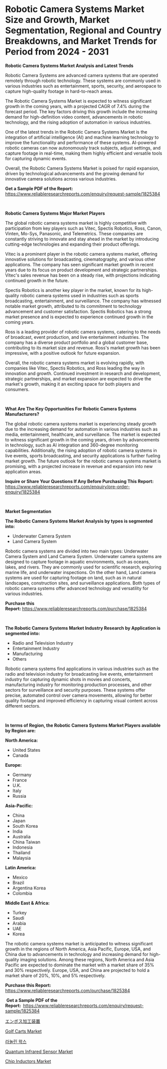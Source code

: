 <p><h1>Robotic Camera Systems Market Size and Growth, Market Segmentation, Regional and Country Breakdowns, and Market Trends for Period from 2024 -  2031</h1></p><p><strong>Robotic Camera Systems Market Analysis and Latest Trends</strong></p>
<p><p>Robotic Camera Systems are advanced camera systems that are operated remotely through robotic technology. These systems are commonly used in various industries such as entertainment, sports, security, and aerospace to capture high-quality footage in hard-to-reach areas.</p><p>The Robotic Camera Systems Market is expected to witness significant growth in the coming years, with a projected CAGR of 7.4% during the forecast period. The key factors driving this growth include the increasing demand for high-definition video content, advancements in robotic technology, and the rising adoption of automation in various industries.</p><p>One of the latest trends in the Robotic Camera Systems Market is the integration of artificial intelligence (AI) and machine learning technology to improve the functionality and performance of these systems. AI-powered robotic cameras can now autonomously track subjects, adjust settings, and capture footage in real-time, making them highly efficient and versatile tools for capturing dynamic events.</p><p>Overall, the Robotic Camera Systems Market is poised for rapid expansion, driven by technological advancements and the growing demand for innovative camera solutions across various industries.</p></p>
<p><strong>Get a Sample PDF of the Report:&nbsp;</strong> <a href="https://www.reliableresearchreports.com/enquiry/request-sample/1825384">https://www.reliableresearchreports.com/enquiry/request-sample/1825384</a></p>
<p>&nbsp;</p>
<p><strong>Robotic Camera Systems Major Market Players</strong></p>
<p><p>The global robotic camera systems market is highly competitive with participation from key players such as Vitec, Spectis Robotics, Ross, Canon, Vinten, Mo-Sys, Panasonic, and Telemetrics. These companies are constantly striving to innovate and stay ahead in the market by introducing cutting-edge technologies and expanding their product offerings.</p><p>Vitec is a prominent player in the robotic camera systems market, offering innovative solutions for broadcasting, cinematography, and various other applications. The company has seen significant market growth in recent years due to its focus on product development and strategic partnerships. Vitec's sales revenue has been on a steady rise, with projections indicating continued growth in the future.</p><p>Spectis Robotics is another key player in the market, known for its high-quality robotic camera systems used in industries such as sports broadcasting, entertainment, and surveillance. The company has witnessed notable market growth, attributed to its commitment to technology advancement and customer satisfaction. Spectis Robotics has a strong market presence and is expected to experience continued growth in the coming years.</p><p>Ross is a leading provider of robotic camera systems, catering to the needs of broadcast, event production, and live entertainment industries. The company has a diverse product portfolio and a global customer base, contributing to its market size and revenue. Ross's market growth has been impressive, with a positive outlook for future expansion.</p><p>Overall, the robotic camera systems market is evolving rapidly, with companies like Vitec, Spectis Robotics, and Ross leading the way in innovation and growth. Continued investment in research and development, strategic partnerships, and market expansion are expected to drive the market's growth, making it an exciting space for both players and consumers.</p></p>
<p>&nbsp;</p>
<p><strong>What Are The Key Opportunities For Robotic Camera Systems Manufacturers?</strong></p>
<p><p>The global robotic camera systems market is experiencing steady growth due to the increasing demand for automation in various industries such as media, entertainment, healthcare, and surveillance. The market is expected to witness significant growth in the coming years, driven by advancements in technology, such as AI integration and 360-degree monitoring capabilities. Additionally, the rising adoption of robotic camera systems in live events, sports broadcasting, and security applications is further fueling market growth. The future outlook for the robotic camera systems market is promising, with a projected increase in revenue and expansion into new application areas.</p></p>
<p><strong>Inquire or Share Your Questions If Any Before Purchasing This Report:</strong> <a href="https://www.reliableresearchreports.com/enquiry/pre-order-enquiry/1825384">https://www.reliableresearchreports.com/enquiry/pre-order-enquiry/1825384</a></p>
<p>&nbsp;</p>
<p><strong>Market Segmentation</strong></p>
<p><strong>The Robotic Camera Systems Market Analysis by types is segmented into:</strong></p>
<p><ul><li>Underwater Camera System</li><li>Land Camera System</li></ul></p>
<p><p>Robotic camera systems are divided into two main types: Underwater Camera System and Land Camera System. Underwater camera systems are designed to capture footage in aquatic environments, such as oceans, lakes, and rivers. They are commonly used for scientific research, exploring marine life, and underwater inspections. On the other hand, Land camera systems are used for capturing footage on land, such as in natural landscapes, construction sites, and surveillance applications. Both types of robotic camera systems offer advanced technology and versatility for various industries.</p></p>
<p><strong>Purchase this Report:&nbsp;</strong><a href="https://www.reliableresearchreports.com/purchase/1825384">https://www.reliableresearchreports.com/purchase/1825384</a></p>
<p>&nbsp;</p>
<p><strong>The Robotic Camera Systems Market Industry Research by Application is segmented into:</strong></p>
<p><ul><li>Radio and Television Industry</li><li>Entertainment Industry</li><li>Manufacturing</li><li>Others</li></ul></p>
<p><p>Robotic camera systems find applications in various industries such as the radio and television industry for broadcasting live events, entertainment industry for capturing dynamic shots in movies and concerts, manufacturing industry for monitoring production processes, and other sectors for surveillance and security purposes. These systems offer precise, automated control over camera movements, allowing for better quality footage and improved efficiency in capturing visual content across different sectors.</p></p>
<p>&nbsp;</p>
<p><strong>In terms of Region, the Robotic Camera Systems Market Players available by Region are:</strong></p>
<p>
    <p> <strong> North America: </strong>
        <ul>
            <li>United States</li>
            <li>Canada</li>
        </ul>
        </p> 
    <p> <strong> Europe: </strong>
        <ul>
            <li>Germany</li>
            <li>France</li>
            <li>U.K.</li>
            <li>Italy</li>
            <li>Russia</li>
        </ul>
        </p> 
    <p> <strong> Asia-Pacific: </strong>
        <ul>
            <li>China</li>
            <li>Japan</li>
            <li>South Korea</li>
            <li>India</li>
            <li>Australia</li>
            <li>China Taiwan</li>
            <li>Indonesia</li>
            <li>Thailand</li>
            <li>Malaysia</li>
        </ul>
        </p> 
    <p> <strong> Latin America: </strong>
        <ul>
            <li>Mexico</li>
            <li>Brazil</li>
            <li>Argentina Korea</li>
            <li>Colombia</li>
        </ul>
        </p> 
    <p> <strong> Middle East & Africa: </strong>
        <ul>
            <li>Turkey</li>
            <li>Saudi</li>
            <li>Arabia</li>
            <li>UAE</li>
            <li>Korea</li>
        </ul>
    </p>
    </p>
<p><p>The robotic camera systems market is anticipated to witness significant growth in the regions of North America, Asia Pacific, Europe, USA, and China due to advancements in technology and increasing demand for high-quality imaging solutions. Among these regions, North America and Asia Pacific are expected to dominate the market with a market share of 35% and 30% respectively. Europe, USA, and China are projected to hold a market share of 20%, 10%, and 5% respectively.</p></p>
<p><strong>Purchase this Report: </strong><a href="https://www.reliableresearchreports.com/purchase/1825384">https://www.reliableresearchreports.com/purchase/1825384</a></p>
<p>&nbsp;<strong>Get a Sample PDF of the Report:&nbsp;&nbsp;</strong><a href="https://www.reliableresearchreports.com/enquiry/request-sample/1825384">https://www.reliableresearchreports.com/enquiry/request-sample/1825384</a></p>
<p><strong></strong></p>
<p><p><a href="https://github.com/EstelWisozk1/Market-Research-Report-List-1/blob/main/11015369868.md">エンボス加工装置</a></p><p><a href="https://issuu.com/reportprime-2/docs/golf-carts-market-size-2030.pptx">Golf Carts Market</a></p><p><a href="https://github.com/akzkkws047661437/Market-Research-Report-List-1/blob/main/24433079235.md">라놀린 왁스</a></p><p><a href="https://github.com/luckyshygirl/Market-Research-Report-List-3/blob/main/quantum-infrared-sensor-market.md">Quantum Infrared Sensor Market</a></p><p><a href="https://github.com/markusgodoy/Market-Research-Report-List-2/blob/main/chip-inductors-market.md">Chip Inductors Market</a></p></p>